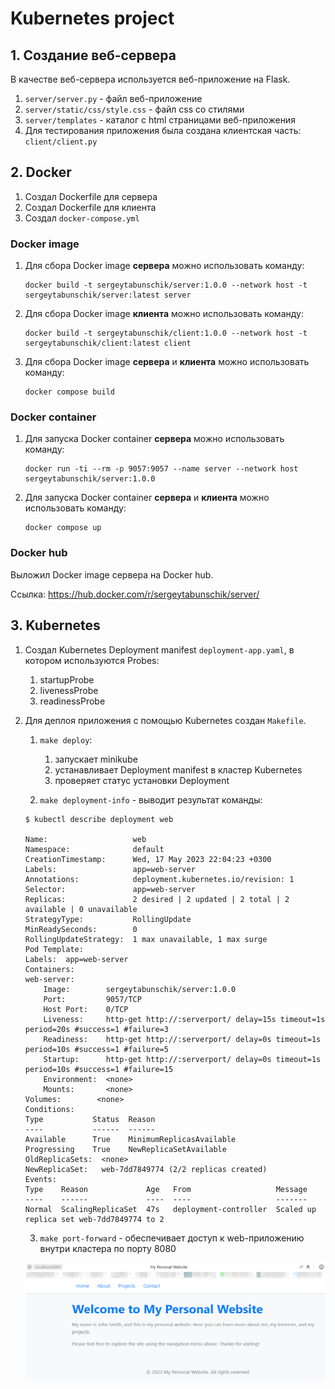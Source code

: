 # Kubernetes project

## 1. Создание веб-сервера

В качестве веб-сервера используется веб-приложение на Flask.

1. `server/server.py` - файл веб-приложение
2. `server/static/css/style.css` - файл css со стилями
3. `server/templates` - каталог с html страницами веб-приложения
4. Для тестирования приложения была создана клиентская часть: `client/client.py`

## 2. Docker

1. Создал Dockerfile для сервера
2. Создал Dockerfile для клиента
3. Создал `docker-compose.yml`

### Docker image

1. Для сбора Docker image **сервера** можно использовать команду:
    ```
    docker build -t sergeytabunschik/server:1.0.0 --network host -t sergeytabunschik/server:latest server
    ```

2. Для сбора Docker image **клиента** можно использовать команду:
    ```
    docker build -t sergeytabunschik/client:1.0.0 --network host -t sergeytabunschik/client:latest client
    ```

3. Для сбора Docker image **сервера** и **клиента** можно использовать команду:
    ```
    docker compose build
    ```

### Docker container

1. Для запуска Docker container **сервера** можно использовать команду:
    ```
    docker run -ti --rm -p 9057:9057 --name server --network host sergeytabunschik/server:1.0.0
    ```

2. Для запуска Docker container **сервера** и **клиента** можно использовать команду:
    ```
    docker compose up
    ```

### Docker hub

Выложил Docker image сервера на Docker hub.

Ссылка: https://hub.docker.com/r/sergeytabunschik/server/

## 3. Kubernetes

1. Создал Kubernetes Deployment manifest `deployment-app.yaml`, в котором используются Probes:
    
    1. startupProbe
    2. livenessProbe
    3. readinessProbe

2. Для деплоя приложения с помощью Kubernetes создан `Makefile`.

    1. `make deploy`:
        
        1. запускает minikube
        2. устанавливает Deployment manifest в кластер Kubernetes
        3. проверяет статус установки Deployment

    2. `make deployment-info` - выводит результат команды:

    ```
    $ kubectl describe deployment web

    Name:                   web
    Namespace:              default
    CreationTimestamp:      Wed, 17 May 2023 22:04:23 +0300
    Labels:                 app=web-server
    Annotations:            deployment.kubernetes.io/revision: 1
    Selector:               app=web-server
    Replicas:               2 desired | 2 updated | 2 total | 2 available | 0 unavailable
    StrategyType:           RollingUpdate
    MinReadySeconds:        0
    RollingUpdateStrategy:  1 max unavailable, 1 max surge
    Pod Template:
    Labels:  app=web-server
    Containers:
    web-server:
        Image:        sergeytabunschik/server:1.0.0
        Port:         9057/TCP
        Host Port:    0/TCP
        Liveness:     http-get http://:serverport/ delay=15s timeout=1s period=20s #success=1 #failure=3
        Readiness:    http-get http://:serverport/ delay=0s timeout=1s period=10s #success=1 #failure=5
        Startup:      http-get http://:serverport/ delay=0s timeout=1s period=10s #success=1 #failure=15
        Environment:  <none>
        Mounts:       <none>
    Volumes:        <none>
    Conditions:
    Type           Status  Reason
    ----           ------  ------
    Available      True    MinimumReplicasAvailable
    Progressing    True    NewReplicaSetAvailable
    OldReplicaSets:  <none>
    NewReplicaSet:   web-7dd7849774 (2/2 replicas created)
    Events:
    Type    Reason             Age   From                   Message
    ----    ------             ----  ----                   -------
    Normal  ScalingReplicaSet  47s   deployment-controller  Scaled up replica set web-7dd7849774 to 2

    ```

    3. `make port-forward` - обеспечивает доступ к web-приложению внутри кластера по порту 8080

    ![Personal Website by 8080 port](/img/Personal%20Website.png "Personal Website")